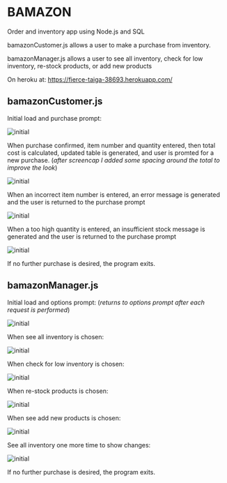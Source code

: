 # BAMAZON

Order and inventory app using Node.js and SQL

bamazonCustomer.js allows a user to make a purchase from inventory.

bamazonManager.js allows a user to see all inventory, check for low inventory, re-stock products, or add new products 

On heroku at: https://fierce-taiga-38693.herokuapp.com/


## bamazonCustomer.js

Initial load and purchase prompt:

![initial](/screenshots/customer1.png)

When purchase confirmed, item number and quantity entered, then total cost is calculated, updated table is generated, and user is promted for a new purchase.  (*after screencap I added some spacing around the total to improve the look*)

![initial](/screenshots/customer2.png)

When an incorrect item number is entered, an error message is generated and the user is returned to the purchase prompt

![initial](/screenshots/customer3.png)

When a too high quantity is entered, an insufficient stock message is generated and the user is returned to the purchase prompt

![initial](/screenshots/customer4.png)

If no further purchase is desired, the program exits.

## bamazonManager.js

Initial load and options prompt:  (*returns to options prompt after each request is performed*)

![initial](/screenshots/manager1.png)

When see all inventory is chosen:

![initial](/screenshots/manager2.png)

When check for low inventory is chosen:

![initial](/screenshots/manager3.png)

When re-stock products is chosen:

![initial](/screenshots/manager4.png)

When see add new products is chosen:

![initial](/screenshots/manager5.png)

See all inventory one more time to show changes:

![initial](/screenshots/manager6.png)

If no further purchase is desired, the program exits.